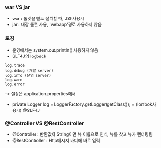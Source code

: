 ### war VS jar
- war : 톰캣을 별도 설치할 때, JSP사용시
- jar : 내장 톰캣 사용, 'webapp'경로 사용하지 않음

### 로깅
- 운영에서는 system.out.println() 사용하지 않음
- SLF4J의 logback
```
log.trace
log.debug (개발 server)
log.info (운영 server)
log.warn
log.error
```
-> 설정은 application.properties에서
- private Logger log = LoggerFactory.getLogger(getClass()); = (lombok사용시) @SLF4J

### @Controller VS @RestController
- @Controller : 반환값이 String이면 뷰 이름으로 인식, 뷰를 찾고 뷰가 렌더링됨
- @RestController : Http메시지 바디에 바로 입력
